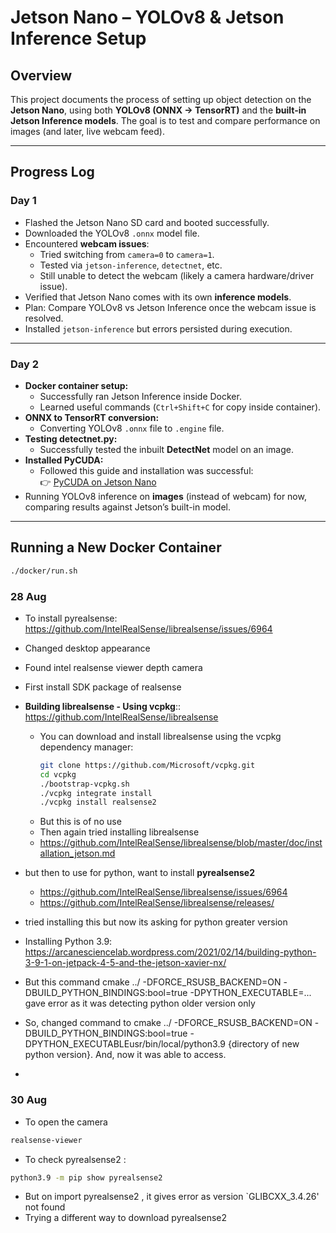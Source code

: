 # Jetson Nano – YOLOv8 & Jetson Inference Setup  

## Overview  
This project documents the process of setting up object detection on the **Jetson Nano**, using both **YOLOv8 (ONNX → TensorRT)** and the **built-in Jetson Inference models**. The goal is to test and compare performance on images (and later, live webcam feed).  

---

## Progress Log  

### Day 1  
- Flashed the Jetson Nano SD card and booted successfully.  
- Downloaded the YOLOv8 `.onnx` model file.  
- Encountered **webcam issues**:  
  - Tried switching from `camera=0` to `camera=1`.  
  - Tested via `jetson-inference`, `detectnet`, etc.  
  - Still unable to detect the webcam (likely a camera hardware/driver issue).  
- Verified that Jetson Nano comes with its own **inference models**.  
- Plan: Compare YOLOv8 vs Jetson Inference once the webcam issue is resolved.  
- Installed `jetson-inference` but errors persisted during execution.  

---

### Day 2  
- **Docker container setup:**  
  - Successfully ran Jetson Inference inside Docker.  
  - Learned useful commands (`Ctrl+Shift+C` for copy inside container).  
- **ONNX to TensorRT conversion:**  
  - Converting YOLOv8 `.onnx` file to `.engine` file.  
- **Testing detectnet.py:**  
  - Successfully tested the inbuilt **DetectNet** model on an image.  
- **Installed PyCUDA:**  
  - Followed this guide and installation was successful:  
    👉 [PyCUDA on Jetson Nano](https://medium.com/dropout-analytics/pycuda-on-jetson-nano-7990decab299)  
- Running YOLOv8 inference on **images** (instead of webcam) for now, comparing results against Jetson’s built-in model.  

---

## Running a New Docker Container  
```bash
./docker/run.sh
```

### 28 Aug
- To install pyrealsense: https://github.com/IntelRealSense/librealsense/issues/6964

- Changed desktop appearance
- Found intel realsense viewer depth camera
- First install SDK package of realsense
- **Building librealsense - Using vcpkg**:: https://github.com/IntelRealSense/librealsense
   - You can download and install librealsense using the vcpkg dependency manager:
     ```bash
     git clone https://github.com/Microsoft/vcpkg.git
     cd vcpkg
     ./bootstrap-vcpkg.sh
     ./vcpkg integrate install
     ./vcpkg install realsense2
       ``` 
   - But this is of no use
   - Then again tried installing librealsense
   - https://github.com/IntelRealSense/librealsense/blob/master/doc/installation_jetson.md
- but then to use for python, want to install **pyrealsense2**
   - https://github.com/IntelRealSense/librealsense/issues/6964
   - https://github.com/IntelRealSense/librealsense/releases/

- tried installing this but now its asking for python greater version
- Installing Python 3.9: https://arcanesciencelab.wordpress.com/2021/02/14/building-python-3-9-1-on-jetpack-4-5-and-the-jetson-xavier-nx/
- But this command cmake ../ -DFORCE_RSUSB_BACKEND=ON -DBUILD_PYTHON_BINDINGS:bool=true -DPYTHON_EXECUTABLE=... gave error as it was detecting python older version only
- So, changed command to cmake ../ -DFORCE_RSUSB_BACKEND=ON -DBUILD_PYTHON_BINDINGS:bool=true -DPYTHON_EXECUTABLEusr/bin/local/python3.9 {directory of new python version}. And, now it was able to access.
- 
### 30 Aug

- To open the camera
```bash
realsense-viewer
``` 
- To check pyrealsense2 :
```bash
python3.9 -m pip show pyrealsense2
``` 
- But on import pyrealsense2 , it gives error as version `GLIBCXX_3.4.26' not found
- Trying a different way to download pyrealsense2

